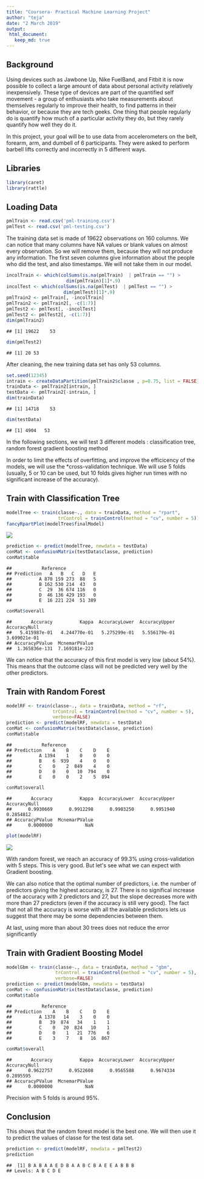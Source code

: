 ```yaml
---
title: "Coursera- Practical Machine Learning Project"
author: "teja"
date: "2 March 2019"
output: 
 html_document:
   keep_md: true
---
```


## Background

Using devices such as Jawbone Up, Nike FuelBand, and Fitbit it is now possible to collect a large amount of data about personal activity relatively inexpensively. These type of devices are part of the quantified self movement - a group of enthusiasts who take measurements about themselves regularly to improve their health, to find patterns in their behavior, or because they are tech geeks. One thing that people regularly do is quantify how much of a particular activity they do, but they rarely quantify how well they do it.

In this project, your goal will be to use data from accelerometers on the belt, forearm, arm, and dumbell of 6 participants. They were asked to perform barbell lifts correctly and incorrectly in 5 different ways.

## Libraries


```r
library(caret)
library(rattle)
```

## Loading Data


```r
pmlTrain <- read.csv('pml-training.csv')
pmlTest <- read.csv('pml-testing.csv')
```

The training data set is made of 19622 observations on 160 columns. We can notice that many columns have NA values or blank values on almost every observation. So we will remove them, because they will not produce any information. The first seven columns give information about the people who did the test, and also timestamps. We will not take them in our model.


```r
incolTrain <- which(colSums(is.na(pmlTrain)  | pmlTrain == "") > 
                      dim(pmlTrain)[1]*.9)
incolTest <- which(colSums(is.na(pmlTest)  | pmlTest == "") > 
                     dim(pmlTest)[1]*.9)
pmlTrain2 <- pmlTrain[, -incolTrain]
pmlTrain2 <- pmlTrain2[, -c(1:7)]
pmlTest2 <- pmlTest[, -incolTest]
pmlTest2 <- pmlTest2[, -c(1:7)]
dim(pmlTrain2)
```

```
## [1] 19622    53
```

```r
dim(pmlTest2)
```

```
## [1] 20 53
```

After cleaning, the new training data set has only 53 columns.


```r
set.seed(12345)
intrain <- createDataPartition(pmlTrain2$classe , p=0.75, list = FALSE)
trainData <- pmlTrain2[intrain, ]
testData <- pmlTrain2[-intrain, ]
dim(trainData)
```

```
## [1] 14718    53
```

```r
dim(testData)
```

```
## [1] 4904   53
```

In the following sections, we will test 3 different models :  classification tree,  random forest  gradient boosting method

In order to limit the effects of overfitting, and improve the efficicency of the models, we will use the *cross-validation technique. We will use 5 folds (usually, 5 or 10 can be used, but 10 folds gives higher run times with no significant increase of the accuracy).

## Train with Classification Tree


```r
modelTree <- train(classe~., data = trainData, method = "rpart",
                   trControl = trainControl(method = "cv", number = 5))
fancyRpartPlot(modelTree$finalModel)
```

![](Pml_files/figure-html/unnamed-chunk-5-1.png)<!-- -->

```r
prediction <- predict(modelTree, newdata = testData)
conMat <- confusionMatrix(testData$classe, prediction)
conMat$table
```

```
##           Reference
## Prediction   A   B   C   D   E
##          A 870 159 273  88   5
##          B 162 530 214  43   0
##          C  29  36 674 116   0
##          D  46 136 429 193   0
##          E  16 221 224  51 389
```

```r
conMat$overall
```

```
##       Accuracy          Kappa  AccuracyLower  AccuracyUpper   AccuracyNull 
##   5.415987e-01   4.244770e-01   5.275299e-01   5.556179e-01   3.699021e-01 
## AccuracyPValue  McnemarPValue 
##  1.365836e-131  7.169181e-223
```

We can notice that the accuracy of this first model is very low (about 54%). This means that the outcome class will not be predicted very well by the other predictors.

## Train with Random Forest


```r
modelRF <- train(classe~., data = trainData, method = "rf", 
                 trControl = trainControl(method = "cv", number = 5), 
                 verbose=FALSE)
prediction <- predict(modelRF, newdata = testData)
conMat <- confusionMatrix(testData$classe, prediction)
conMat$table
```

```
##           Reference
## Prediction    A    B    C    D    E
##          A 1394    1    0    0    0
##          B    6  939    4    0    0
##          C    0    2  849    4    0
##          D    0    0   10  794    0
##          E    0    0    2    5  894
```

```r
conMat$overall
```

```
##       Accuracy          Kappa  AccuracyLower  AccuracyUpper   AccuracyNull 
##      0.9930669      0.9912298      0.9903250      0.9951940      0.2854812 
## AccuracyPValue  McnemarPValue 
##      0.0000000            NaN
```

```r
plot(modelRF)
```

![](Pml_files/figure-html/unnamed-chunk-6-1.png)<!-- -->

With random forest, we reach an accuracy of 99.3% using cross-validation with 5 steps. This is very good. But let's see what we can expect with Gradient boosting.

We can also notice that the optimal number of predictors, i.e. the number of predictors giving the highest accuracy, is 27. There is no significal increase of the accuracy with 2 predictors and 27, but the slope decreases more with more than 27 predictors (even if the accuracy is still very good). The fact that not all the accuracy is worse with all the available predictors lets us suggest that there may be some dependencies between them.

At last, using more than about 30 trees does not reduce the error significantly

## Train with Gradient Boosting Model


```r
modelGbm <- train(classe~., data = trainData, method = "gbm",
                  trControl = trainControl(method = "cv", number = 5),
                  verbose=FALSE)
prediction <- predict(modelGbm, newdata = testData)
conMat <- confusionMatrix(testData$classe, prediction)
conMat$table
```

```
##           Reference
## Prediction    A    B    C    D    E
##          A 1378   14    3    0    0
##          B   39  874   34    1    1
##          C    0   20  824   10    1
##          D    0    1   21  776    6
##          E    3    7    8   16  867
```

```r
conMat$overall
```

```
##       Accuracy          Kappa  AccuracyLower  AccuracyUpper   AccuracyNull 
##      0.9622757      0.9522608      0.9565588      0.9674334      0.2895595 
## AccuracyPValue  McnemarPValue 
##      0.0000000            NaN
```

Precision with 5 folds is around 95%.

## Conclusion

This shows that the random forest model is the best one. We will then use it to predict the values of classe for the test data set.


```r
prediction <- predict(modelRF, newdata = pmlTest2)
prediction
```

```
##  [1] B A B A A E D B A A B C B A E E A B B B
## Levels: A B C D E
```






